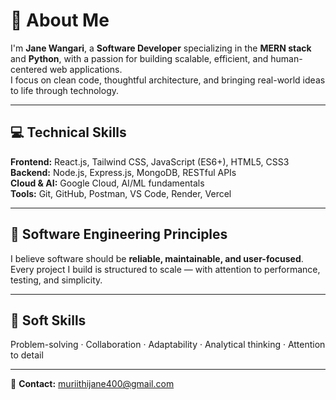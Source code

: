 # 👋 About Me  
I'm **Jane Wangari**, a **Software Developer** specializing in the **MERN stack** and **Python**, with a passion for building scalable, efficient, and human-centered web applications.  
I focus on clean code, thoughtful architecture, and bringing real-world ideas to life through technology.

---

## 💻 Technical Skills  
**Frontend:** React.js, Tailwind CSS, JavaScript (ES6+), HTML5, CSS3  
**Backend:** Node.js, Express.js, MongoDB, RESTful APIs  
**Cloud & AI:** Google Cloud, AI/ML fundamentals  
**Tools:** Git, GitHub, Postman, VS Code, Render, Vercel  

---

## 🧠 Software Engineering Principles  
I believe software should be **reliable, maintainable, and user-focused**.  
Every project I build is structured to scale — with attention to performance, testing, and simplicity.

---

## 🤝 Soft Skills  
Problem-solving · Collaboration · Adaptability · Analytical thinking · Attention to detail  

---

📧 **Contact:** [muriithijane400@gmail.com](mailto:muriithijane400@gmail.com)
